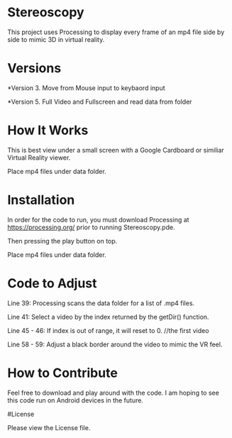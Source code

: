 # Stereoscopy

This project uses Processing to display every frame of an mp4 file side by side to mimic 3D in virtual reality.

# Versions

 *Version 3. Move from Mouse input to keybaord input
 
 *Version 5. Full Video and Fullscreen and read data from folder

# How It Works

This is best view under a small screen with a Google Cardboard or similiar Virtual Reality viewer.

Place mp4 files under data folder.

# Installation

In order for the code to run, you must download Processing at https://processing.org/ prior to running Stereoscopy.pde.

Then pressing the play button on top.

Place mp4 files under data folder.

# Code to Adjust

Line 39: Processing scans the data folder for a list of .mp4 files.

Line 41: Select a video by the index returned by the getDir() function.

Line 45 - 46: If index is out of range, it will reset to 0. //the first video

Line 58 - 59: Adjust a black border around the video to mimic the VR feel.

# How to Contribute

Feel free to download and play around with the code. I am hoping to see this code run on Android devices in the future.

#License

Please view the License file.
